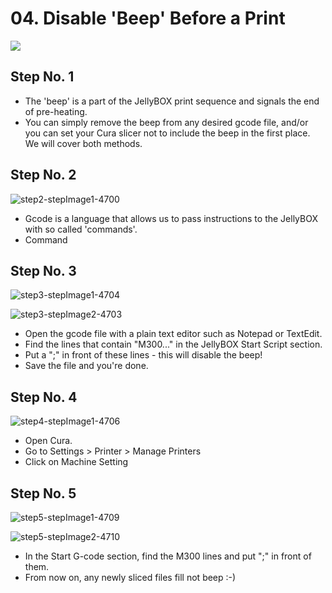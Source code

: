 # 04. Disable 'Beep' Before a Print

![](https://d17kynu4zpq5hy.cloudfront.net/igi/imade3d/23NSHfyTMiwT4lGK.medium)

## Step No. 1


- The 'beep' is a part of the JellyBOX print sequence and signals the end of pre-heating.
- You can simply remove the beep from any desired gcode file, and/or you can set your Cura slicer not to include the beep in the first place. We will cover both methods.

## Step No. 2

![step2-stepImage1-4700](https://d17kynu4zpq5hy.cloudfront.net/igi/imade3d/Wt2KTsejFTV5QTGd.medium)

- Gcode is a language that allows us to pass instructions to the JellyBOX with so called  'commands'.
- Command

## Step No. 3

![step3-stepImage1-4704](https://d17kynu4zpq5hy.cloudfront.net/igi/imade3d/cSTv2XL1udyIw13B.medium)

![step3-stepImage2-4703](https://d17kynu4zpq5hy.cloudfront.net/igi/imade3d/P51Fyf1HvjZbpIAV.medium)

- Open the gcode file with a plain text editor such as Notepad or TextEdit.
- Find the  lines that contain "M300..." in the JellyBOX Start Script section.
- Put a ";" in front of these lines - this will disable the beep!
- Save the file and you're done.

## Step No. 4

![step4-stepImage1-4706](https://d17kynu4zpq5hy.cloudfront.net/igi/imade3d/vJUOO1dCCRTxEqMk.medium)

- Open Cura.
- Go to Settings > Printer > Manage Printers
- Click on Machine Setting

## Step No. 5

![step5-stepImage1-4709](https://d17kynu4zpq5hy.cloudfront.net/igi/imade3d/vLZMNcYCsStmSVFA.medium)

![step5-stepImage2-4710](https://d17kynu4zpq5hy.cloudfront.net/igi/imade3d/3IZipds3AYPxnEWd.medium)

- In the Start G-code section, find the M300 lines and put ";" in front of them.
- From now on, any newly sliced files fill not beep :-)

